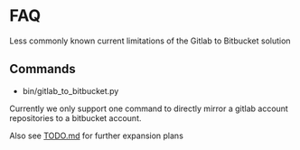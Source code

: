 FAQ
===

Less commonly known current limitations of the Gitlab to Bitbucket solution

## Commands

* bin/gitlab_to_bitbucket.py

Currently we only support one command to directly mirror a gitlab account repositories to a bitbucket account.


Also see [TODO.md](TODO.md) for further expansion plans

